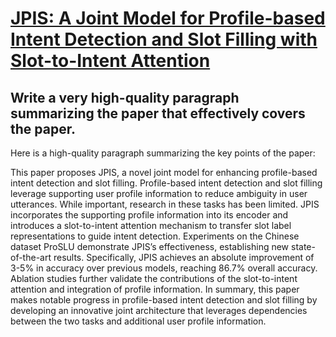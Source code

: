 # [JPIS: A Joint Model for Profile-based Intent Detection and Slot Filling   with Slot-to-Intent Attention](https://arxiv.org/abs/2312.08737)

## Write a very high-quality paragraph summarizing the paper that effectively covers the paper.

 Here is a high-quality paragraph summarizing the key points of the paper:

This paper proposes JPIS, a novel joint model for enhancing profile-based intent detection and slot filling. Profile-based intent detection and slot filling leverage supporting user profile information to reduce ambiguity in user utterances. While important, research in these tasks has been limited. JPIS incorporates the supporting profile information into its encoder and introduces a slot-to-intent attention mechanism to transfer slot label representations to guide intent detection. Experiments on the Chinese dataset ProSLU demonstrate JPIS’s effectiveness, establishing new state-of-the-art results. Specifically, JPIS achieves an absolute improvement of 3-5% in accuracy over previous models, reaching 86.7% overall accuracy. Ablation studies further validate the contributions of the slot-to-intent attention and integration of profile information. In summary, this paper makes notable progress in profile-based intent detection and slot filling by developing an innovative joint architecture that leverages dependencies between the two tasks and additional user profile information.
